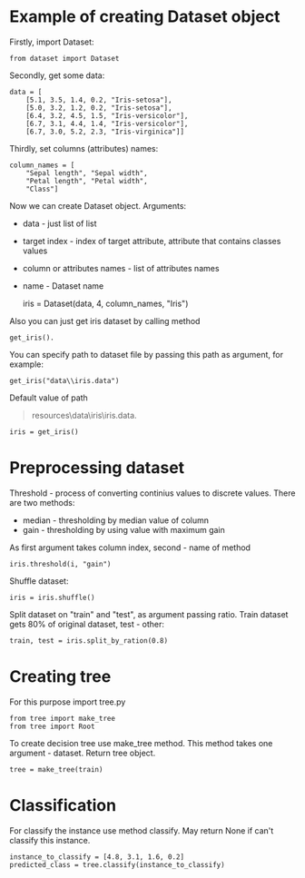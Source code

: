 # Example of creating Dataset object
Firstly, import Dataset:

	from dataset import Dataset

Secondly, get some data:

	data = [
		[5.1, 3.5, 1.4, 0.2, "Iris-setosa"],
		[5.0, 3.2, 1.2, 0.2, "Iris-setosa"],
		[6.4, 3.2, 4.5, 1.5, "Iris-versicolor"],
		[6.7, 3.1, 4.4, 1.4, "Iris-versicolor"],
		[6.7, 3.0, 5.2, 2.3, "Iris-virginica"]]

Thirdly, set columns (attributes) names:

	column_names = [
		"Sepal length", "Sepal width",
		"Petal length", "Petal width",
		"Class"]

Now we can create Dataset object. Arguments:
- data - just list of list
- target index - index of target attribute, attribute that contains classes values
- column or attributes names - list of attributes names
- name - Dataset name


	iris = Dataset(data, 4, column_names, "Iris")

Also you can just get iris dataset by calling method

	get_iris().

You can specify path to dataset file by passing this path as argument, for example:

	get_iris("data\\iris.data")

Default value of path 
> resources\\data\\iris\\iris.data.

	iris = get_iris()

# Preprocessing dataset
Threshold - process of converting continius values to discrete values. There are two methods:
- median - thresholding by median value of column
- gain - thresholding by using value with maximum gain

As first argument takes column index, second - name of method

	iris.threshold(i, "gain")

Shuffle dataset:

	iris = iris.shuffle()

Split dataset on "train" and "test", as argument passing ratio. Train dataset gets 80% of original dataset, test - other:

	train, test = iris.split_by_ration(0.8)

# Creating tree
For this purpose import tree.py

	from tree import make_tree
	from tree import Root

To create decision tree use make_tree method. This method takes one argument - dataset. Return tree object.

	tree = make_tree(train)

# Classification
For classify the instance use method classify. May return None if can't classify this instance.

	instance_to_classify = [4.8, 3.1, 1.6, 0.2]
	predicted_class = tree.classify(instance_to_classify)